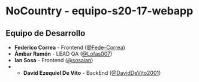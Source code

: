 # NoCountry - equipo-s20-17-webapp

## Equipo de Desarrollo

- **Federico Correa** - Frontend ([@Fede-Correa](https://github.com/Fede-Correa))
- **Ámbar Ramón** - LEAD QA ([@Lofas007](https://github.com/Lofas007))
- **Ian Sosa** - Frontend ([@sosaian](https://github.com/sosaian))
- - **David Ezequiel De Vito** - BackEnd ([@DavidDeVito2001](https://github.com/DavidDeVito2001))
